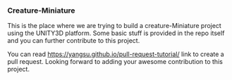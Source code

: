 
### Creature-Miniature
This is the place where we are trying to build a creature-Miniature project using the UNITY3D platform. Some basic stuff is provided in the repo itself and you can further contribute to this project.

You can read https://yangsu.github.io/pull-request-tutorial/ link to create a pull request. Looking forward to adding your awesome contribution to this project.


